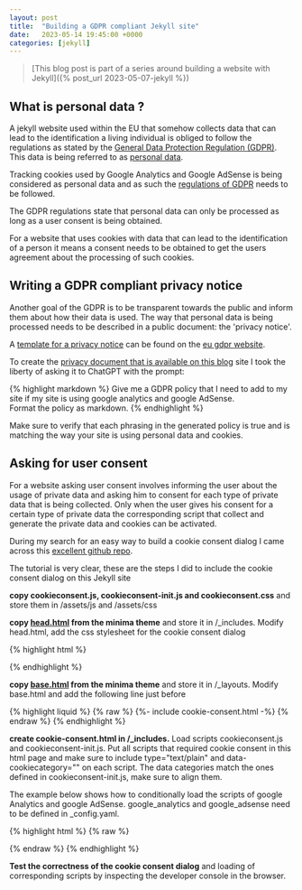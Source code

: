 ```yaml
---
layout: post
title:  "Building a GDPR compliant Jekyll site"
date:   2023-05-14 19:45:00 +0000
categories: [jekyll]
---
```

> [This blog post is part of a series around building a website with Jekyll]({% post_url 2023-05-07-jekyll %})

## What is personal data ?
A jekyll website used within the EU that somehow collects data that can lead to the identification a living individual is obliged to follow the regulations as stated by the [General Data Protection Regulation (GDPR)](https://gdpr.eu/tag/gdpr/).  This data is being referred to as [personal data](https://gdpr.eu/eu-gdpr-personal-data/).

Tracking cookies used by Google Analytics and Google AdSense is being considered as personal data and as such the [regulations of GDPR](https://gdpr.eu/cookies/) needs to be followed.

The GDPR regulations state that personal data can only be processed as long as a user consent is being obtained.

For a website that uses cookies with data that can lead to the identification of a person it means a consent needs to be obtained to get the users agreement about the processing of such cookies.

## Writing a GDPR compliant privacy notice
Another goal of the GDPR is to be transparent towards the public and inform them about how their data is used.  The way that personal data is being processed needs to be described in a public document: the 'privacy notice'.

A [template for a privacy notice](https://gdpr.eu/privacy-notice/) can be found on the [eu gdpr website](https://gdpr.eu/).

To create the [privacy document that is available on this blog](/privacy) site I took the liberty of asking it to ChatGPT with the prompt:

{% highlight markdown %}
Give me a GDPR policy that I need to add to my site if my site is using google analytics and google AdSense.  
Format the policy as markdown.
{% endhighlight %}
	
Make sure to verify that each phrasing in the generated policy is true and is matching the way your site is using personal data and cookies.

## Asking for user consent

For a website asking user consent involves informing the user about the usage of private data and asking him to consent for each type of private data that is being collected.  Only when the user gives his consent for a certain type of private data the corresponding script that collect and generate the private data and cookies can be activated.

During my search for an easy way to build a cookie consent dialog I came across this [excellent github repo](https://github.com/orestbida/cookieconsent).

The tutorial is very clear, these are the steps I did to include the cookie consent dialog on this Jekyll site

**copy cookieconsent.js, cookieconsent-init.js and cookieconsent.css** and store them in /assets/js and /assets/css 

**copy [head.html](https://github.com/jekyll/minima/blob/master/_includes/head.html) from the minima theme** and store it in /_includes. Modify head.html, add the css stylesheet for the cookie consent dialog

{% highlight html %}
<link rel="stylesheet" href="/assets/css/cookieconsent.css" media="print" onload="this.media='all'">
{% endhighlight %}

**copy [base.html](https://github.com/jekyll/minima/blob/master/_layouts/base.html) from the minima theme** and store it in /_layouts. Modify base.html and add the following line just before </body>

{% highlight liquid %}
{% raw %}
{%- include cookie-consent.html -%}
{% endraw %}
{% endhighlight %}
	
**create cookie-consent.html in /_includes.**  Load scripts cookieconsent.js and cookieconsent-init.js. Put all scripts that required cookie consent in this html page and make sure to include type="text/plain" and data-cookiecategory="<category>" on each script.  The data categories match the ones defined in cookieconsent-init.js, make sure to align them.

The example below shows how to conditionally load the scripts of google Analytics and google AdSense. google_analytics and google_adsense need to be defined in _config.yaml.

{% highlight html %}
{% raw %}
<script defer src="/assets/js/cookieconsent.js"></script>
<script defer src="/assets/js/cookieconsent-init.js"></script>

<!-- following scripts are only loaded according to the consent given by the user -->   
<script defer type="text/plain" data-cookiecategory="targeting" src="https://pagead2.googlesyndication.com/pagead/js/adsbygoogle.js?client={{ site.google_adsense }}" crossorigin="anonymous"></script>

<script async type="text/plain" data-cookiecategory="analytics" src="https://www.googletagmanager.com/gtag/js?id={{ site.google_analytics }}"></script>
<script type="text/plain" data-cookiecategory="analytics">
	  window['ga-disable-{{ site.google_analytics }}'] = window.doNotTrack === "1" || navigator.doNotTrack === "1" || navigator.doNotTrack === "yes" || navigator.msDoNotTrack === "1";
	  window.dataLayer = window.dataLayer || [];
	  function gtag(){window.dataLayer.push(arguments);}
	  gtag('js', new Date());
	
	  gtag('config', '{{ site.google_analytics }}');
</script>
{% endraw %}
{% endhighlight %}

**Test the correctness of the cookie consent dialog** and loading of corresponding scripts by inspecting the developer console in the browser.


